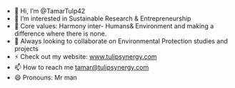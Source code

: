 - 👋 Hi, I’m @TamarTulp42
- 👀 I’m interested in Sustainable Research & Entrepreneurship
- 🌱 Core values: Harmony inter- Humans& Environment and making a difference where there is none. 
- 💞️ Always looking to collaborate on Environmental Protection studies and projects
- ⚡ Check out my website: www.tulipsynergy.com
- 📫 How to reach me tamar@tulipsynergy.com
- 😄 Pronouns: Mr man

<!---
TamarTulp42/TamarTulp42 is a ✨ special ✨ repository because its `README.md` (this file) appears on your GitHub profile.
You can click the Preview link to take a look at your changes.
--->
